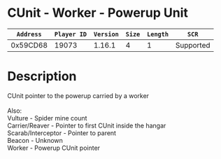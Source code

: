 # CUnit - Worker - Powerup Unit

| `Address` | `Player ID` | `Version` | `Size` | `Length` | `SCR` |
| ---------- | ----------- | --------- | ------ | -------- | ---- |
| 0x59CD68 | 19073 | 1.16.1 | 4 | 1 | Supported |

# Description

CUnit pointer to the powerup carried by a worker<br><br>Also:<br>Vulture - Spider mine count<br>Carrier/Reaver - Pointer to first CUnit inside the hangar<br>Scarab/Interceptor - Pointer to parent<br>Beacon - Unknown<br>Worker - Powerup CUnit pointer